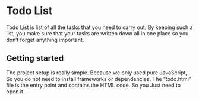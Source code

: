 # Todo List 
Todo List is list of all the tasks that you need to carry out. By keeping such a list, you make sure that your tasks are written down all
in one place so you don’t forget anything important.

## Getting started
The project setup is really simple. Because we only used pure JavaScript, So you do not need to install frameworks or dependencies. The  “todo.html” file is the entry point and contains the HTML code. So you Just need to open it.

